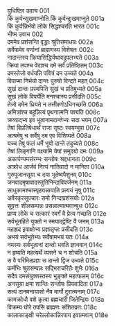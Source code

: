 युधिष्ठिर उवाच	001    
किं कुर्वन्सुखमाप्नोति किं कुर्वन्दुःखमाप्नुते	001a  
किं कुर्वन्निर्भयो लोके सिद्धश्चरति भारत	001c  
भीष्म उवाच	002    
दममेव प्रशंसन्ति वृद्धाः श्रुतिसमाधयः	002a  
सर्वेषामेव वर्णानां ब्राह्मणस्य विशेषतः	002c  
नादान्तस्य क्रियासिद्धिर्यथावदुपलभ्यते	003a  
क्रिया तपश्च वेदाश्च दमे सर्वं प्रतिष्ठितम्	003c  
दमस्तेजो वर्धयति पवित्रं दम उच्यते	004a  
विपाप्मा निर्भयो दान्तः पुरुषो विन्दते महत्	004c  
सुखं दान्तः प्रस्वपिति सुखं च प्रतिबुध्यते	005a  
सुखं लोके विपर्येति मनश्चास्य प्रसीदति	005c  
तेजो दमेन ध्रियते न तत्तीक्ष्णोऽधिगच्छति	006a  
अमित्रांश्च बहून्नित्यं पृथगात्मनि पश्यति	006c  
क्रव्याद्भ्य इव भूतानामदान्तेभ्यः सदा भयम्	007a  
तेषां विप्रतिषेधार्थं राजा सृष्टः स्वयम्भुवा	007c  
आश्रमेषु च सर्वेषु दम एव विशिष्यते	008a  
यच्च तेषु फलं धर्मे भूयो दान्ते तदुच्यते	008c  
तेषां लिङ्गानि वक्ष्यामि येषां समुदयो दमः	009a  
अकार्पण्यमसंरम्भः सन्तोषः श्रद्दधानता	009c  
अक्रोध आर्जवं नित्यं नातिवादो न मानिता	010a  
गुरुपूजानसूया च दया भूतेष्वपैशुनम्	010c  
जनवादमृषावादस्तुतिनिन्दाविवर्जनम्	011a  
साधुकामश्चास्पृहयन्नायाति प्रत्ययं नृषु	011c  
अवैरकृत्सूपचारः समो निन्दाप्रशंसयोः	012a  
सुवृत्तः शीलसम्पन्नः प्रसन्नात्मात्मवान्बुधः	012c  
प्राप्य लोके च सत्कारं स्वर्गं वै प्रेत्य गच्छति	012e  
सर्वभूतहिते युक्तो न स्मयाद्द्वेष्टि वै जनम्	013a  
महाह्रद इवाक्षोभ्य प्रज्ञातृप्तः प्रसीदति	013c  
अभयं सर्वभूतेभ्यः सर्वेषामभयं यतः	014a  
नमस्यः सर्वभूतानां दान्तो भवति ज्ञानवान्	014c  
न हृष्यति महत्यर्थे व्यसने च न शोचति	015a  
स वै परिमितप्रज्ञः स दान्तो द्विज उच्यते	015c  
कर्मभिः श्रुतसम्पन्नः सद्भिराचरितैः शुभैः	016a  
सदैव दमसंयुक्तस्तस्य भुङ्क्ते महत्फलम्	016c  
अनसूया क्षमा शान्तिः सन्तोषः प्रियवादिता	017a  
सत्यं दानमनायासो नैष मार्गो दुरात्मनाम्	017c  
कामक्रोधौ वशे कृत्वा ब्रह्मचारी जितेन्द्रियः	018a  
विक्रम्य घोरे तपसि ब्राह्मणः संशितव्रतः	018c  
कालाकाङ्क्षी चरेल्लोकान्निरपाय इवात्मवान्	018e  

